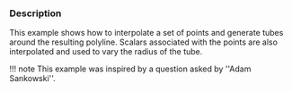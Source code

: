 ### Description
This example shows how to interpolate a set of points and generate tubes around the resulting polyline. Scalars associated with the points are also interpolated and used to vary the radius of the tube.

!!! note
    This example was inspired by a question asked by ''Adam Sankowski''.
